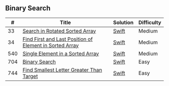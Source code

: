 ## Binary Search


| # | Title | Solution | Difficulty |
|---| ----- | -------- | ---------- |
|33|[Search in Rotated Sorted Array](https://leetcode.com/problems/search-in-rotated-sorted-array/) | [Swift](../algorithms/swift/searchInRotatedSortedArray/searchInRotatedSortedArray.swift)|Medium|
|34|[Find First and Last Position of Element in Sorted Array](https://leetcode.com/problems/find-first-and-last-position-of-element-in-sorted-array/) | [Swift](./algorithms/swift/findFirstAndLastPositionOfElementInSortedArray/findFirstAndLastPositionOfElementInSortedArray.swift)|Medium|
|540|[Single Element in a Sorted Array](https://leetcode.com/problems/single-element-in-a-sorted-array/) | [Swift](../algorithms/swift/singleElementInASortedArray/singleElementInASortedArray.swift)| Medium |
|704|[Binary Search](https://leetcode.com/problems/binary-search/) | [Swift](../algorithms/swift/binarySearch/binarySearch.swift)|Easy|
|744|[Find Smallest Letter Greater Than Target](https://leetcode.com/problems/find-smallest-letter-greater-than-target/) | [Swift](../algorithms/swift/findSmallestLetterGreaterThanTarget/findSmallestLetterGreaterThanTarget.swift)|Easy|
